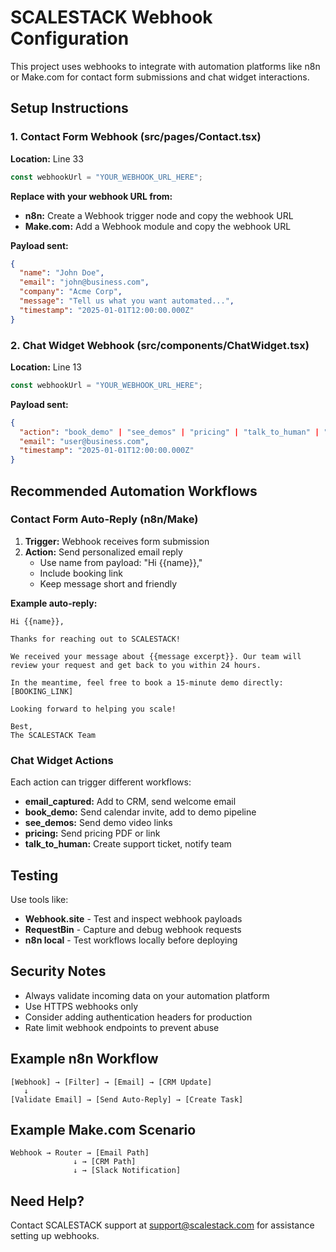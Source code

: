 # SCALESTACK Webhook Configuration

This project uses webhooks to integrate with automation platforms like n8n or Make.com for contact form submissions and chat widget interactions.

## Setup Instructions

### 1. Contact Form Webhook (src/pages/Contact.tsx)

**Location:** Line 33
```typescript
const webhookUrl = "YOUR_WEBHOOK_URL_HERE";
```

**Replace with your webhook URL from:**
- **n8n:** Create a Webhook trigger node and copy the webhook URL
- **Make.com:** Add a Webhook module and copy the webhook URL

**Payload sent:**
```json
{
  "name": "John Doe",
  "email": "john@business.com",
  "company": "Acme Corp",
  "message": "Tell us what you want automated...",
  "timestamp": "2025-01-01T12:00:00.000Z"
}
```

### 2. Chat Widget Webhook (src/components/ChatWidget.tsx)

**Location:** Line 13
```typescript
const webhookUrl = "YOUR_WEBHOOK_URL_HERE";
```

**Payload sent:**
```json
{
  "action": "book_demo" | "see_demos" | "pricing" | "talk_to_human" | "email_captured",
  "email": "user@business.com",
  "timestamp": "2025-01-01T12:00:00.000Z"
}
```

## Recommended Automation Workflows

### Contact Form Auto-Reply (n8n/Make)

1. **Trigger:** Webhook receives form submission
2. **Action:** Send personalized email reply
   - Use name from payload: "Hi {{name}},"
   - Include booking link
   - Keep message short and friendly

**Example auto-reply:**
```
Hi {{name}},

Thanks for reaching out to SCALESTACK! 

We received your message about {{message excerpt}}. Our team will review your request and get back to you within 24 hours.

In the meantime, feel free to book a 15-minute demo directly: [BOOKING_LINK]

Looking forward to helping you scale!

Best,
The SCALESTACK Team
```

### Chat Widget Actions

Each action can trigger different workflows:

- **email_captured:** Add to CRM, send welcome email
- **book_demo:** Send calendar invite, add to demo pipeline
- **see_demos:** Send demo video links
- **pricing:** Send pricing PDF or link
- **talk_to_human:** Create support ticket, notify team

## Testing

Use tools like:
- **Webhook.site** - Test and inspect webhook payloads
- **RequestBin** - Capture and debug webhook requests
- **n8n local** - Test workflows locally before deploying

## Security Notes

- Always validate incoming data on your automation platform
- Use HTTPS webhooks only
- Consider adding authentication headers for production
- Rate limit webhook endpoints to prevent abuse

## Example n8n Workflow

```
[Webhook] → [Filter] → [Email] → [CRM Update]
   ↓
[Validate Email] → [Send Auto-Reply] → [Create Task]
```

## Example Make.com Scenario

```
Webhook → Router → [Email Path]
              ↓ → [CRM Path]
              ↓ → [Slack Notification]
```

## Need Help?

Contact SCALESTACK support at support@scalestack.com for assistance setting up webhooks.
